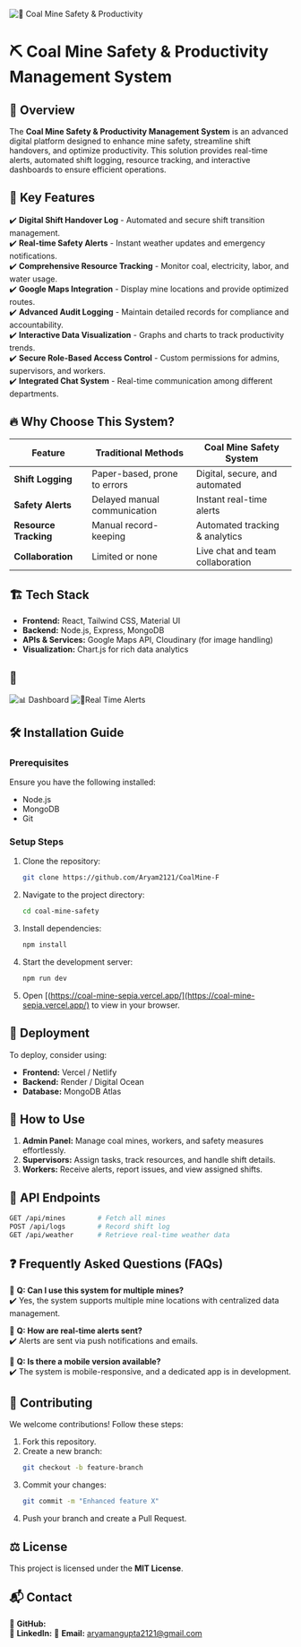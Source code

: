 ![🚀 Coal Mine Safety & Productivity](https://drive.google.com/file/d/136lnea3hZJ9IDZ-701GUnu4T9e7pnvcz/view?usp=drive_link)

# ⛏️ Coal Mine Safety & Productivity Management System

## 🌟 Overview
The **Coal Mine Safety & Productivity Management System** is an advanced digital platform designed to enhance mine safety, streamline shift handovers, and optimize productivity. This solution provides real-time alerts, automated shift logging, resource tracking, and interactive dashboards to ensure efficient operations.

## 🚀 Key Features
✔️ **Digital Shift Handover Log** - Automated and secure shift transition management.  
✔️ **Real-time Safety Alerts** - Instant weather updates and emergency notifications.  
✔️ **Comprehensive Resource Tracking** - Monitor coal, electricity, labor, and water usage.  
✔️ **Google Maps Integration** - Display mine locations and provide optimized routes.  
✔️ **Advanced Audit Logging** - Maintain detailed records for compliance and accountability.  
✔️ **Interactive Data Visualization** - Graphs and charts to track productivity trends.  
✔️ **Secure Role-Based Access Control** - Custom permissions for admins, supervisors, and workers.  
✔️ **Integrated Chat System** - Real-time communication among different departments.  

## 🔥 Why Choose This System?
| Feature | Traditional Methods | Coal Mine Safety System |
|---------|------------------|--------------------------|
| **Shift Logging** | Paper-based, prone to errors | Digital, secure, and automated |
| **Safety Alerts** | Delayed manual communication | Instant real-time alerts |
| **Resource Tracking** | Manual record-keeping | Automated tracking & analytics |
| **Collaboration** | Limited or none | Live chat and team collaboration |

## 🏗️ Tech Stack
- **Frontend:** React, Tailwind CSS, Material UI
- **Backend:** Node.js, Express, MongoDB
- **APIs & Services:** Google Maps API, Cloudinary (for image handling)
- **Visualization:** Chart.js for rich data analytics

## 📸 
![📊 Dashboard](https://drive.google.com/file/d/1vJZPgFTjaZVFodBIhWrRZDd91fbYPTyJ/view?usp=drive_link)
![📝Real Time Alerts](https://drive.google.com/file/d/1qIicUuPI577vlEo1cQk0k2m-6UcjYV7Q/view?usp=drive_link)

## 🛠️ Installation Guide
### Prerequisites
Ensure you have the following installed:
- Node.js
- MongoDB
- Git

### Setup Steps
1. Clone the repository:
   ```sh
   git clone https://github.com/Aryam2121/CoalMine-F
   ```
2. Navigate to the project directory:
   ```sh
   cd coal-mine-safety
   ```
3. Install dependencies:
   ```sh
   npm install
   ```
4. Start the development server:
   ```sh
   npm run dev
   ```
5. Open [(https://coal-mine-sepia.vercel.app/](https://coal-mine-sepia.vercel.app/) to view in your browser.

## 🚀 Deployment
To deploy, consider using:
- **Frontend:** Vercel / Netlify
- **Backend:** Render / Digital Ocean
- **Database:** MongoDB Atlas

## 🎯 How to Use
1. **Admin Panel:** Manage coal mines, workers, and safety measures effortlessly.  
2. **Supervisors:** Assign tasks, track resources, and handle shift details.  
3. **Workers:** Receive alerts, report issues, and view assigned shifts.  

## 📡 API Endpoints
```sh
GET /api/mines        # Fetch all mines
POST /api/logs        # Record shift log
GET /api/weather      # Retrieve real-time weather data
```

## ❓ Frequently Asked Questions (FAQs)
🔹 **Q: Can I use this system for multiple mines?**  
✔️ Yes, the system supports multiple mine locations with centralized data management.  

🔹 **Q: How are real-time alerts sent?**  
✔️ Alerts are sent via push notifications and emails.  

🔹 **Q: Is there a mobile version available?**  
✔️ The system is mobile-responsive, and a dedicated app is in development.

## 🤝 Contributing
We welcome contributions! Follow these steps:
1. Fork this repository.
2. Create a new branch:
   ```sh
   git checkout -b feature-branch
   ```
3. Commit your changes:
   ```sh
   git commit -m "Enhanced feature X"
   ```
4. Push your branch and create a Pull Request.

## ⚖️ License
This project is licensed under the **MIT License**.

## 📬 Contact
📌 **GitHub:** [](https://github.com/Aryam2121)  
📌 **LinkedIn:** [](https://www.linkedin.com/in/aryaman-gupta-b077b2257/)
📌 **Email:** aryamangupta2121@gmail.com
